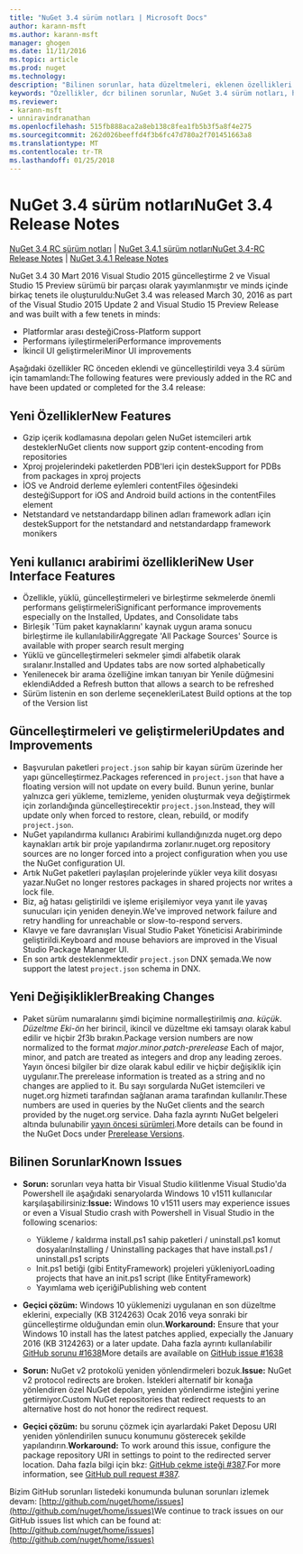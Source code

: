 ```yaml
---
title: "NuGet 3.4 sürüm notları | Microsoft Docs"
author: karann-msft
ms.author: karann-msft
manager: ghogen
ms.date: 11/11/2016
ms.topic: article
ms.prod: nuget
ms.technology: 
description: "Bilinen sorunlar, hata düzeltmeleri, eklenen özellikleri ve dcr dahil olmak üzere NuGet 3.4 için sürüm notları."
keywords: "Özellikler, dcr bilinen sorunlar, NuGet 3.4 sürüm notları, hata düzeltmeleri eklendi"
ms.reviewer:
- karann-msft
- unniravindranathan
ms.openlocfilehash: 515fb888aca2a8eb138c8fea1fb5b3f5a8f4e275
ms.sourcegitcommit: 262d026beeffd4f3b6fc47d780a2f701451663a8
ms.translationtype: MT
ms.contentlocale: tr-TR
ms.lasthandoff: 01/25/2018
---
```

# <a name="nuget-34-release-notes"></a><span data-ttu-id="a605a-104">NuGet 3.4 sürüm notları</span><span class="sxs-lookup"><span data-stu-id="a605a-104">NuGet 3.4 Release Notes</span></span>

<span data-ttu-id="a605a-105">[NuGet 3.4 RC sürüm notları](../release-notes/nuget-3.4-RC.md) | [NuGet 3.4.1 sürüm notları](../release-notes/nuget-3.4.1.md)</span><span class="sxs-lookup"><span data-stu-id="a605a-105">[NuGet 3.4-RC Release Notes](../release-notes/nuget-3.4-RC.md) | [NuGet 3.4.1 Release Notes](../release-notes/nuget-3.4.1.md)</span></span>

<span data-ttu-id="a605a-106">NuGet 3.4 30 Mart 2016 Visual Studio 2015 güncelleştirme 2 ve Visual Studio 15 Preview sürümü bir parçası olarak yayımlanmıştır ve minds içinde birkaç tenets ile oluşturuldu:</span><span class="sxs-lookup"><span data-stu-id="a605a-106">NuGet 3.4 was released March 30, 2016 as part of the Visual Studio 2015 Update 2 and Visual Studio 15 Preview Release and was built with a few tenets in minds:</span></span>

*  <span data-ttu-id="a605a-107">Platformlar arası desteği</span><span class="sxs-lookup"><span data-stu-id="a605a-107">Cross-Platform support</span></span>
*  <span data-ttu-id="a605a-108">Performans iyileştirmeleri</span><span class="sxs-lookup"><span data-stu-id="a605a-108">Performance improvements</span></span>
*  <span data-ttu-id="a605a-109">İkincil UI geliştirmeleri</span><span class="sxs-lookup"><span data-stu-id="a605a-109">Minor UI improvements</span></span>

<span data-ttu-id="a605a-110">Aşağıdaki özellikler RC önceden eklendi ve güncelleştirildi veya 3.4 sürüm için tamamlandı:</span><span class="sxs-lookup"><span data-stu-id="a605a-110">The following features were previously added in the RC and have been updated or completed for the 3.4 release:</span></span>

## <a name="new-features"></a><span data-ttu-id="a605a-111">Yeni Özellikler</span><span class="sxs-lookup"><span data-stu-id="a605a-111">New Features</span></span>

* <span data-ttu-id="a605a-112">Gzip içerik kodlamasına depoları gelen NuGet istemcileri artık destekler</span><span class="sxs-lookup"><span data-stu-id="a605a-112">NuGet clients now support gzip content-encoding from repositories</span></span>
* <span data-ttu-id="a605a-113">Xproj projelerindeki paketlerden PDB'leri için destek</span><span class="sxs-lookup"><span data-stu-id="a605a-113">Support for PDBs from packages in xproj projects</span></span>
* <span data-ttu-id="a605a-114">İOS ve Android derleme eylemleri contentFiles öğesindeki desteği</span><span class="sxs-lookup"><span data-stu-id="a605a-114">Support for iOS and Android build actions in the contentFiles element</span></span>
* <span data-ttu-id="a605a-115">Netstandard ve netstandardapp bilinen adları framework adları için destek</span><span class="sxs-lookup"><span data-stu-id="a605a-115">Support for the netstandard and netstandardapp framework monikers</span></span>

## <a name="new-user-interface-features"></a><span data-ttu-id="a605a-116">Yeni kullanıcı arabirimi özellikleri</span><span class="sxs-lookup"><span data-stu-id="a605a-116">New User Interface Features</span></span>

* <span data-ttu-id="a605a-117">Özellikle, yüklü, güncelleştirmeleri ve birleştirme sekmelerde önemli performans geliştirmeleri</span><span class="sxs-lookup"><span data-stu-id="a605a-117">Significant performance improvements especially on the Installed, Updates, and Consolidate tabs</span></span>
* <span data-ttu-id="a605a-118">Birleşik 'Tüm paket kaynaklarını' kaynak uygun arama sonucu birleştirme ile kullanılabilir</span><span class="sxs-lookup"><span data-stu-id="a605a-118">Aggregate 'All Package Sources' Source is available with proper search result merging</span></span>
* <span data-ttu-id="a605a-119">Yüklü ve güncelleştirmeleri sekmeler şimdi alfabetik olarak sıralanır.</span><span class="sxs-lookup"><span data-stu-id="a605a-119">Installed and Updates tabs are now sorted alphabetically</span></span>
* <span data-ttu-id="a605a-120">Yenilenecek bir arama özelliğine imkan tanıyan bir Yenile düğmesini eklendi</span><span class="sxs-lookup"><span data-stu-id="a605a-120">Added a Refresh button that allows a search to be refreshed</span></span>
* <span data-ttu-id="a605a-121">Sürüm listenin en son derleme seçenekleri</span><span class="sxs-lookup"><span data-stu-id="a605a-121">Latest Build options at the top of the Version list</span></span>

## <a name="updates-and-improvements"></a><span data-ttu-id="a605a-122">Güncelleştirmeleri ve geliştirmeleri</span><span class="sxs-lookup"><span data-stu-id="a605a-122">Updates and Improvements</span></span>

* <span data-ttu-id="a605a-123">Başvurulan paketleri `project.json` sahip bir kayan sürüm üzerinde her yapı güncelleştirmez.</span><span class="sxs-lookup"><span data-stu-id="a605a-123">Packages referenced in `project.json` that have a floating version will not update on every build.</span></span> <span data-ttu-id="a605a-124">Bunun yerine, bunlar yalnızca geri yükleme, temizleme, yeniden oluşturmak veya değiştirmek için zorlandığında güncelleştirecektir `project.json`.</span><span class="sxs-lookup"><span data-stu-id="a605a-124">Instead, they will update only when forced to restore, clean, rebuild, or modify `project.json`.</span></span>
* <span data-ttu-id="a605a-125">NuGet yapılandırma kullanıcı Arabirimi kullandığınızda nuget.org depo kaynakları artık bir proje yapılandırma zorlanır.</span><span class="sxs-lookup"><span data-stu-id="a605a-125">nuget.org repository sources are no longer forced into a project configuration when you use the NuGet configuration UI.</span></span>
* <span data-ttu-id="a605a-126">Artık NuGet paketleri paylaşılan projelerinde yükler veya kilit dosyası yazar.</span><span class="sxs-lookup"><span data-stu-id="a605a-126">NuGet no longer restores packages in shared projects nor writes a lock file.</span></span>
* <span data-ttu-id="a605a-127">Biz, ağ hatası geliştirildi ve işleme erişilemiyor veya yanıt ile yavaş sunucuları için yeniden deneyin.</span><span class="sxs-lookup"><span data-stu-id="a605a-127">We've improved network failure and retry handling for unreachable or slow-to-respond servers.</span></span>
* <span data-ttu-id="a605a-128">Klavye ve fare davranışları Visual Studio Paket Yöneticisi Arabiriminde geliştirildi.</span><span class="sxs-lookup"><span data-stu-id="a605a-128">Keyboard and mouse behaviors are improved in the Visual Studio Package Manager UI.</span></span>
* <span data-ttu-id="a605a-129">En son artık desteklenmektedir `project.json` DNX şemada.</span><span class="sxs-lookup"><span data-stu-id="a605a-129">We now support the latest `project.json` schema in DNX.</span></span>

## <a name="breaking-changes"></a><span data-ttu-id="a605a-130">Yeni Değişiklikler</span><span class="sxs-lookup"><span data-stu-id="a605a-130">Breaking Changes</span></span>

* <span data-ttu-id="a605a-131">Paket sürüm numaralarını şimdi biçimine normalleştirilmiş *ana*. *küçük*. *Düzeltme Eki*-*ön* her birincil, ikincil ve düzeltme eki tamsayı olarak kabul edilir ve hiçbir 2f3b bırakın.</span><span class="sxs-lookup"><span data-stu-id="a605a-131">Package version numbers are now normalized to the format *major*.*minor*.*patch*-*prerelease*   Each of major, minor, and patch are treated as integers and drop any leading zeroes.</span></span>  <span data-ttu-id="a605a-132">Yayın öncesi bilgiler bir dize olarak kabul edilir ve hiçbir değişiklik için uygulanır.</span><span class="sxs-lookup"><span data-stu-id="a605a-132">The prerelease information is treated as a string and no changes are applied to it.</span></span> <span data-ttu-id="a605a-133">Bu sayı sorgularda NuGet istemcileri ve nuget.org hizmeti tarafından sağlanan arama tarafından kullanılır.</span><span class="sxs-lookup"><span data-stu-id="a605a-133">These numbers are used in queries by the NuGet clients and the search provided by the nuget.org service.</span></span>  <span data-ttu-id="a605a-134">Daha fazla ayrıntı NuGet belgeleri altında bulunabilir [yayın öncesi sürümleri](../create-packages/prerelease-packages.md).</span><span class="sxs-lookup"><span data-stu-id="a605a-134">More details can be found in the NuGet Docs under [Prerelease Versions](../create-packages/prerelease-packages.md).</span></span>

## <a name="known-issues"></a><span data-ttu-id="a605a-135">Bilinen Sorunlar</span><span class="sxs-lookup"><span data-stu-id="a605a-135">Known Issues</span></span>

* <span data-ttu-id="a605a-136">**Sorun:** sorunları veya hatta bir Visual Studio kilitlenme Visual Studio'da Powershell ile aşağıdaki senaryolarda Windows 10 v1511 kullanıcılar karşılaşabilirsiniz:</span><span class="sxs-lookup"><span data-stu-id="a605a-136">**Issue:** Windows 10 v1511 users may experience issues or even a Visual Studio crash with Powershell in Visual Studio in the following scenarios:</span></span>
    * <span data-ttu-id="a605a-137">Yükleme / kaldırma install.ps1 sahip paketleri / uninstall.ps1 komut dosyaları</span><span class="sxs-lookup"><span data-stu-id="a605a-137">Installing / Uninstalling packages that have install.ps1 / uninstall.ps1 scripts</span></span>
    * <span data-ttu-id="a605a-138">Init.ps1 betiği (gibi EntityFramework) projeleri yükleniyor</span><span class="sxs-lookup"><span data-stu-id="a605a-138">Loading projects that have an init.ps1 script (like EntityFramework)</span></span>
    * <span data-ttu-id="a605a-139">Yayımlama web içeriği</span><span class="sxs-lookup"><span data-stu-id="a605a-139">Publishing web content</span></span>

* <span data-ttu-id="a605a-140">**Geçici çözüm:** Windows 10 yüklemenizi uygulanan en son düzeltme eklerini, expecially (KB 3124263) Ocak 2016 veya sonraki bir güncelleştirme olduğundan emin olun.</span><span class="sxs-lookup"><span data-stu-id="a605a-140">**Workaround:** Ensure that your Windows 10 install has the latest patches applied, expecially the January 2016 (KB 3124263) or a later update.</span></span>  <span data-ttu-id="a605a-141">Daha fazla ayrıntı kullanılabilir [GitHub sorunu #1638](http://github.com/nuget/home/issues/1638)</span><span class="sxs-lookup"><span data-stu-id="a605a-141">More details are available on [GitHub issue #1638](http://github.com/nuget/home/issues/1638)</span></span>

* <span data-ttu-id="a605a-142">**Sorun:** NuGet v2 protokolü yeniden yönlendirmeleri bozuk.</span><span class="sxs-lookup"><span data-stu-id="a605a-142">**Issue:** NuGet v2 protocol redirects are broken.</span></span>
<span data-ttu-id="a605a-143">İstekleri alternatif bir konağa yönlendiren özel NuGet depoları, yeniden yönlendirme isteğini yerine getirmiyor.</span><span class="sxs-lookup"><span data-stu-id="a605a-143">Custom NuGet repositories that redirect requests to an alternative host do not honor the redirect request.</span></span>
* <span data-ttu-id="a605a-144">**Geçici çözüm:** bu sorunu çözmek için ayarlardaki Paket Deposu URI yeniden yönlendirilen sunucu konumunu gösterecek şekilde yapılandırın.</span><span class="sxs-lookup"><span data-stu-id="a605a-144">**Workaround:**  To work around this issue, configure the package repository URI in settings to point to the redirected server location.</span></span>
<span data-ttu-id="a605a-145">Daha fazla bilgi için bkz: [GitHub çekme isteği #387](https://github.com/NuGet/NuGet.Client/pull/387).</span><span class="sxs-lookup"><span data-stu-id="a605a-145">For more information, see [GitHub pull request #387](https://github.com/NuGet/NuGet.Client/pull/387).</span></span>

<span data-ttu-id="a605a-146">Bizim GitHub sorunları listedeki konumunda bulunan sorunları izlemek devam: [http://github.com/nuget/home/issues](http://github.com/nuget/home/issues)</span><span class="sxs-lookup"><span data-stu-id="a605a-146">We continue to track issues on our GitHub issues list which can be found at: [http://github.com/nuget/home/issues](http://github.com/nuget/home/issues)</span></span>